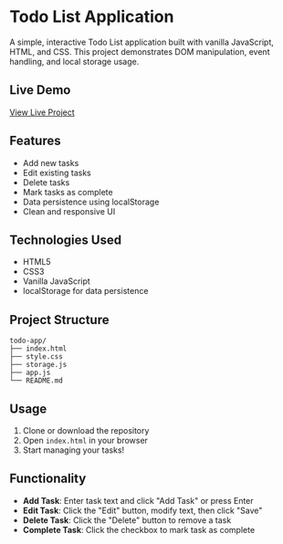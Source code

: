 # Todo List Application

A simple, interactive Todo List application built with vanilla JavaScript, HTML, and CSS. This project demonstrates DOM manipulation, event handling, and local storage usage.

## Live Demo

[View Live Project](https://to-do-app-dom-vanilla-js.netlify.app/)

## Features

- Add new tasks
- Edit existing tasks
- Delete tasks
- Mark tasks as complete
- Data persistence using localStorage
- Clean and responsive UI

## Technologies Used

- HTML5
- CSS3
- Vanilla JavaScript
- localStorage for data persistence

## Project Structure

```
todo-app/
├── index.html
├── style.css
├── storage.js
├── app.js
└── README.md
```

## Usage

1. Clone or download the repository
2. Open `index.html` in your browser
3. Start managing your tasks!

## Functionality

- **Add Task**: Enter task text and click "Add Task" or press Enter
- **Edit Task**: Click the "Edit" button, modify text, then click "Save"
- **Delete Task**: Click the "Delete" button to remove a task
- **Complete Task**: Click the checkbox to mark task as complete
